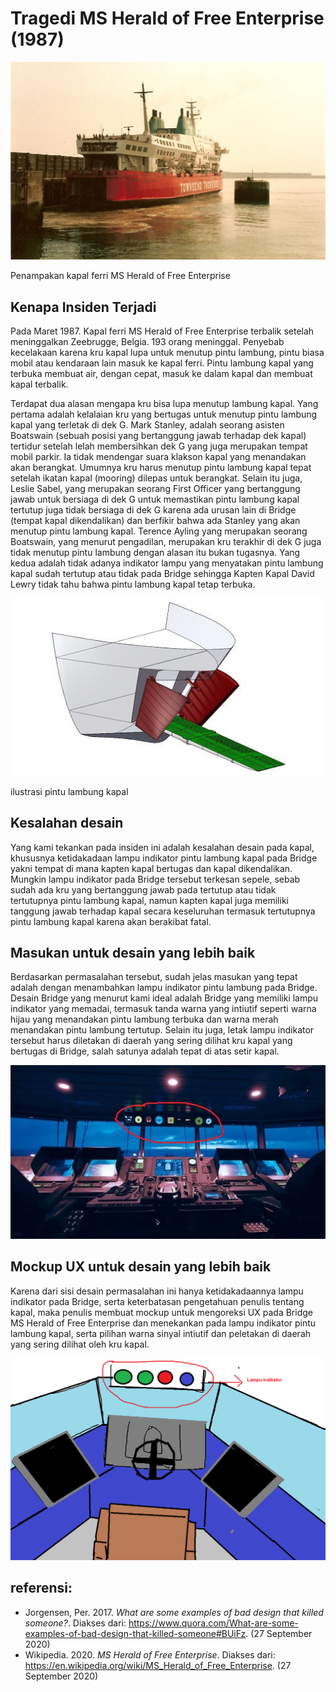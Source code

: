 # Tragedi MS Herald of Free Enterprise (1987)

![alt text](Herald_of_Free_Enterprise.jpg)

Penampakan kapal ferri MS Herald of Free Enterprise

## Kenapa Insiden Terjadi

Pada Maret 1987. Kapal ferri MS Herald of Free Enterprise terbalik setelah meninggalkan Zeebrugge, Belgia. 193 orang meninggal. Penyebab kecelakaan karena kru kapal lupa untuk menutup pintu lambung, pintu biasa mobil atau kendaraan lain masuk ke kapal ferri. Pintu lambung kapal yang terbuka membuat air, dengan cepat, masuk ke dalam kapal dan membuat kapal terbalik. 

Terdapat dua alasan mengapa kru bisa lupa menutup lambung kapal. Yang pertama adalah kelalaian kru yang bertugas untuk menutup pintu lambung kapal yang terletak di dek G. Mark Stanley, adalah seorang asisten Boatswain (sebuah posisi yang bertanggung jawab terhadap dek kapal) tertidur setelah lelah membersihkan dek G yang juga merupakan tempat mobil parkir. Ia tidak mendengar suara klakson kapal yang menandakan akan berangkat. Umumnya kru harus menutup pintu lambung kapal tepat setelah ikatan kapal (mooring) dilepas untuk berangkat. Selain itu juga, Leslie Sabel, yang merupakan seorang First Officer yang bertanggung jawab untuk bersiaga di dek G untuk memastikan pintu lambung kapal tertutup juga tidak bersiaga di dek G karena ada urusan lain di Bridge (tempat kapal dikendalikan) dan berfikir bahwa ada Stanley yang akan menutup pintu lambung kapal. Terence Ayling yang merupakan seorang Boatswain, yang menurut pengadilan, merupakan kru terakhir di dek G juga tidak menutup pintu lambung dengan alasan itu bukan tugasnya. Yang kedua adalah tidak adanya indikator lampu yang menyatakan pintu lambung kapal sudah tertutup atau tidak pada Bridge sehingga Kapten Kapal David Lewry tidak tahu bahwa pintu lambung kapal tetap terbuka.

![alt text](bow%20door.jpg)

ilustrasi pintu lambung kapal

## Kesalahan desain

Yang kami tekankan pada insiden ini adalah kesalahan desain pada kapal, khususnya ketidakadaan lampu indikator pintu lambung kapal pada Bridge yakni tempat di mana kapten kapal bertugas dan kapal dikendalikan. Mungkin lampu indikator pada Bridge tersebut terkesan sepele, sebab sudah ada kru yang bertanggung jawab pada tertutup atau tidak tertutupnya pintu lambung kapal, namun kapten kapal juga memiliki tanggung jawab terhadap kapal secara keseluruhan termasuk tertutupnya pintu lambung kapal karena akan berakibat fatal. 

## Masukan untuk desain yang lebih baik

Berdasarkan permasalahan tersebut, sudah jelas masukan yang tepat adalah dengan menambahkan lampu indikator pintu lambung pada Bridge. Desain Bridge yang menurut kami ideal adalah Bridge yang memiliki lampu indikator yang memadai, termasuk tanda warna yang intiutif seperti warna hijau yang menandakan pintu lambung terbuka dan warna merah menandakan pintu lambung tertutup. Selain itu juga, letak lampu indikator tersebut harus diletakan di daerah yang sering dilihat kru kapal yang bertugas di Bridge, salah satunya adalah tepat di atas setir kapal.

![alt text](contoh%20bridge%20ideal.jpg)

## Mockup UX untuk desain yang lebih baik

Karena dari sisi desain permasalahan ini hanya ketidakadaannya lampu indikator pada Bridge, serta keterbatasan pengetahuan penulis tentang kapal, maka penulis membuat mockup untuk mengoreksi UX pada Bridge MS Herald of Free Enterprise dan menekankan pada lampu indikator pintu lambung kapal, serta pilihan warna sinyal intiutif dan peletakan di daerah yang sering dilihat oleh kru kapal.

![alt text](mockup%20bridge.png)

## referensi:
- Jorgensen, Per. 2017. *What are some examples of bad design that killed someone?*. Diakses dari: https://www.quora.com/What-are-some-examples-of-bad-design-that-killed-someone#BUiFz. (27 September 2020)
- Wikipedia. 2020. *MS Herald of Free Enterprise*. Diakses dari: https://en.wikipedia.org/wiki/MS_Herald_of_Free_Enterprise. (27 September 2020)
